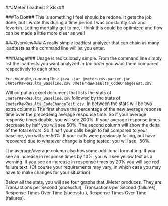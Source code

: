 ##JMeter Loadtest 2 Xlsx##

###To Do###
This is something I feel should be redone. It gets the job done, but I wrote this during a time period I was constantly sick and feverish. Letting mortality get to me, I think this could be optimized and flow can be made a little more clear as well

###Overview###
A really simple loadtest analyzer that can chain as many loadtests as the command line will let you enter.

###Usage###
Usage is rediculously simple. From the command line simply list the loadtests you want analyzed *in the order* you want them compared respectively to each other.

For example, running this:
``java -jar jmeter-csv-parser.jar JmeterRawResults_Baseline.csv JmeterRawResults_CodeChangeTest.csv``

Will output an excel document that lists the stats of `JmeterRawResults_Baseline.csv` followed by the stats of `JmeterRawResults_CodeChangeTest.csv`. In between the stats will be two extra columns. The first shows the percentage of the new average reponse time over the precedeing average response time. So if your average response times double, you will see 200%. If your average response times decrease by half you will see 50%. The second column will show the delta of the total errors. So if half your calls begin to fail compared to your baseline, you will see 50%. If your calls were previously failing, but have recovered due to whatever change is being tested; you will see -50%.

The average/average column also has some additional formatting. If you see an increase in response times by 10%, you will see yellow text as a warning. If you see an increase in response times by 20% you will see red failure text. (Of course your requirements may vary, in which case you may have to make changes for your situation)

Below all the stats, you will see four graphs that JMeter produces. They are Transactions per Second (sucessful), Transactions per Second (failures), Response Times Over Time (sucessful), Response Times Over Time (failures).
